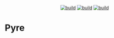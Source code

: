 <div align="center">

  <a href="https://github.com/orbitaldrift/pyre/actions/workflows/ci-rust.yml"><img src="https://github.com/orbitaldrift/pyre/actions/workflows/ci-rust.yml/badge.svg" alt="build"/></a>
  <a href="https://github.com/orbitaldrift/pyre/actions/workflows/ci-coverage.yml"><img src="https://github.com/orbitaldrift/pyre/actions/workflows/ci-coverage.yml/badge.svg" alt="build"/></a>
  <a href="https://github.com/orbitaldrift/pyre/actions/workflows/ci-release.yml"><img src="https://github.com/orbitaldrift/pyre/actions/workflows/ci-release.yml/badge.svg" alt="build"/></a>

</div>

# Pyre

